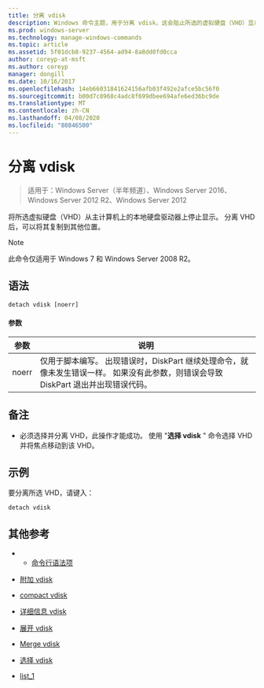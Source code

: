 ```yaml
---
title: 分离 vdisk
description: Windows 命令主题，用于分离 vdisk，这会阻止所选的虚拟硬盘（VHD）显示为主计算机上的本地硬盘驱动器。
ms.prod: windows-server
ms.technology: manage-windows-commands
ms.topic: article
ms.assetid: 5f01dcb8-9237-4564-ad94-8a8dd0fd0cca
author: coreyp-at-msft
ms.author: coreyp
manager: dongill
ms.date: 10/16/2017
ms.openlocfilehash: 14eb66031841624156afb03f492e2afce5bc56f0
ms.sourcegitcommit: b00d7c8968c4adc8f699dbee694afe6ed36bc9de
ms.translationtype: MT
ms.contentlocale: zh-CN
ms.lasthandoff: 04/08/2020
ms.locfileid: "80846500"
---
```

# <a name="detach-vdisk"></a>分离 vdisk

>适用于：Windows Server（半年频道）、Windows Server 2016、Windows Server 2012 R2、Windows Server 2012

将所选虚拟硬盘（VHD）从主计算机上的本地硬盘驱动器上停止显示。 分离 VHD 后，可以将其复制到其他位置。  
  
> [!NOTE]  
> 此命令仅适用于 Windows 7 和 Windows Server 2008 R2。  
  
## <a name="syntax"></a>语法  
  
```  
detach vdisk [noerr]  
```  
  
#### <a name="parameters"></a>参数  
  
|参数|说明|  
|-------|--------|  
|noerr|仅用于脚本编写。 出现错误时，DiskPart 继续处理命令，就像未发生错误一样。 如果没有此参数，则错误会导致 DiskPart 退出并出现错误代码。|  
  
## <a name="remarks"></a>备注  
  
-   必须选择并分离 VHD，此操作才能成功。 使用 "**选择 vdisk** " 命令选择 VHD 并将焦点移动到该 VHD。  
  
## <a name="examples"></a><a name=BKMK_Examples></a>示例  
要分离所选 VHD，请键入：  
  
```  
detach vdisk  
```  
  
## <a name="additional-references"></a>其他参考  
  
-   - [命令行语法项](command-line-syntax-key.md)  
  
-   [附加 vdisk](attach-vdisk.md)  
  
-   [compact vdisk](compact-vdisk.md)  

-   [详细信息 vdisk](detail-vdisk.md)  
  
-   [展开 vdisk](expand-vdisk.md)  
  
-   [Merge vdisk](merge-vdisk.md)  
  
-   [选择 vdisk](select-vdisk.md)  
  
-   [list_1](list_1.md)  
  

